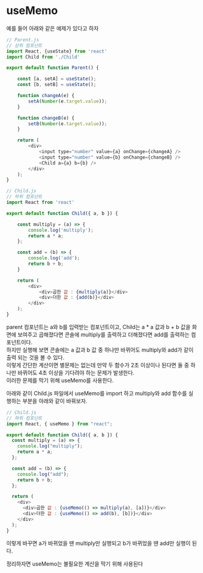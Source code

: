 # useMemo

예를 들어 아래와 같은 예제가 있다고 하자

```js
// Parent.js
// 상위 컴포넌트
import React, {useState} from 'react'
import Child from './Child'

export default function Parent() {

    const [a, setA] = useState();
    const [b, setB] = useState();

    function changeA(e) {
        setA(Number(e.target.value));
    }

    function changeB(e) {
        setB(Number(e.target.value));
    }

    return (
        <div>
            <input type="number" value={a} onChange={changeA} />
            <input type="number" value={b} onChange={changeB} />
            <Child a={a} b={b} />
        </div>
    );
}
```

```js
// Child.js
// 하위 컴포넌트
import React from 'react'

export default function Child({ a, b }) {

    const multiply = (a) => {
        console.log('multiply');
        return a * a;
    };

    const add = (b) => {
        console.log('add');
        return b + b;
    }

    return (
        <div>
            <div>곱한 값 : {multiply(a)}</div>
            <div>더한 값 : {add(b)}</div>
        </div>
    );
}
```

parent 컴포넌트는 a와 b를 입력받는 컴포넌트이고, Child는 a * a 값과 b + b 값을 화면에 보여주고 곱해졌다면 콘솔에 multiply를 출력하고 더해졌다면 add를 출력하는 컴포넌트이다.<br>
하지만 실행해 보면 콘솔에는 a 값과 b 값 중 하나만 바뀌어도 multiply와 add가 같이 출력 되는 것을 볼 수 있다.<br>
이렇게 간단한 계산이면 별문제는 없는데 만약 두 함수가 2초 이상이나 된다면 둘 중 하나만 바뀌어도 4초 이상을 기다려야 하는 문제가 발생한다.<br>
이러한 문제를 막기 위해 useMemo를 사용한다.

아래와 같이 Child.js 파일에서 useMemo를 import 하고 multiply와 add 함수를 실행하는 부분을 아래와 같이 바꿔보자.

```js
// Child.js
// 하위 컴포넌트
import React, { useMemo } from "react";

export default function Child({ a, b }) {
  const multiply = (a) => {
    console.log("multiply");
    return a * a;
  };

  const add = (b) => {
    console.log("add");
    return b + b;
  };

  return (
    <div>
      <div>곱한 값 : {useMemo(() => multiply(a), [a])}</div>
      <div>더한 값 : {useMemo(() => add(b), [b])}</div>
    </div>
  );
}

```

이렇게 바꾸면 a가 바뀌었을 땐 multiply만 실행되고 b가 바뀌었을 땐 add만 실행이 된다.

정리하자면 useMemo는 불필요한 계산을 막기 위해 사용된다